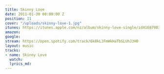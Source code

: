 ```yaml
---
title: Skinny Love
date: 2011-01-30 00:00:00 Z
position: 11
cover: "/uploads/skinny-love-1.jpg"
itunes: https://itunes.apple.com/nz/album/skinny-love-single/id416879036
amazon: 
google: 
stream: https://open.spotify.com/track/6k8kLJFmWkHaTbSLUhJ3H0
layout: music
tracks:
- name: Skinny Love
  watch: 
  lyrics_md: 
---
```


